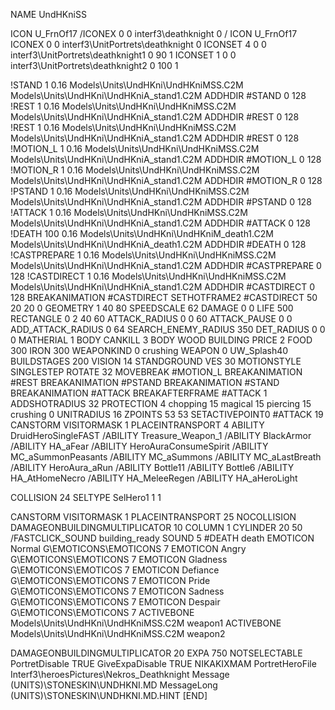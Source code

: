 NAME UndHKniSS

ICON U_FrnOf17
/ICONEX 0 0 interf3\deathknight 0
/
ICON 			U_FrnOf17
ICONEX 0 0 interf3\UnitPortrets\deathknight 0
ICONSET 4 0 0 interf3\UnitPortrets\deathknight1 0 90 1
ICONSET 1 0 0 interf3\UnitPortrets\deathknight2 0 100 1

!STAND          1 0.16 Models\Units\UndHKni\UndHKniMSS.C2M Models\Units\UndHKni\UndHKniA_stand1.C2M
ADDHDIR #STAND 0 128
!REST          1 0.16 Models\Units\UndHKni\UndHKniMSS.C2M Models\Units\UndHKni\UndHKniA_stand1.C2M
ADDHDIR #REST 0 128
!REST          1 0.16 Models\Units\UndHKni\UndHKniMSS.C2M Models\Units\UndHKni\UndHKniA_stand1.C2M
ADDHDIR #REST 0 128
!MOTION_L      1 0.16 Models\Units\UndHKni\UndHKniMSS.C2M Models\Units\UndHKni\UndHKniA_stand1.C2M
ADDHDIR #MOTION_L 0 128
!MOTION_R      1 0.16 Models\Units\UndHKni\UndHKniMSS.C2M Models\Units\UndHKni\UndHKniA_stand1.C2M
ADDHDIR #MOTION_R 0 128
!PSTAND        1 0.16 Models\Units\UndHKni\UndHKniMSS.C2M Models\Units\UndHKni\UndHKniA_stand1.C2M
ADDHDIR #PSTAND 0 128 
!ATTACK        1 0.16 Models\Units\UndHKni\UndHKniMSS.C2M Models\Units\UndHKni\UndHKniA_stand1.C2M
ADDHDIR #ATTACK 0 128
!DEATH         100 0.16 Models\Units\UndHKni\UndHKniM_death1.C2M Models\Units\UndHKni\UndHKniA_death1.C2M
ADDHDIR #DEATH 0 128
!CASTPREPARE   1 0.16 Models\Units\UndHKni\UndHKniMSS.C2M Models\Units\UndHKni\UndHKniA_stand1.C2M
ADDHDIR #CASTPREPARE 0 128
!CASTDIRECT   1 0.16 Models\Units\UndHKni\UndHKniMSS.C2M Models\Units\UndHKni\UndHKniA_stand1.C2M
ADDHDIR #CASTDIRECT 0 128
BREAKANIMATION #CASTDIRECT
SETHOTFRAME2 #CASTDIRECT 50 20 20 0
GEOMETRY 1 40  80
SPEEDSCALE 62
DAMAGE   0 0
LIFE     500
RECTANGLE 0 2 40 60
ATTACK_RADIUS 0 0 60
ATTACK_PAUSE 0 0
ADD_ATTACK_RADIUS 0 64
SEARCH_ENEMY_RADIUS 350
DET_RADIUS 0 0 0
MATHERIAL 1 BODY
CANKILL 3 BODY WOOD BUILDING
PRICE 2 FOOD 300 IRON 300
WEAPONKIND 0 crushing
WEAPON 0 UW_Splash40
BUILDSTAGES 200
VISION 14
STANDGROUND
VES 30
MOTIONSTYLE SINGLESTEP
ROTATE 32
MOVEBREAK #MOTION_L
BREAKANIMATION #REST
BREAKANIMATION #PSTAND
BREAKANIMATION #STAND
BREAKANIMATION #ATTACK
BREAKAFTERFRAME #ATTACK 1
ADDSHOTRADIUS 32
PROTECTION 4 chopping 15 magical 15 piercing 15 crushing 0
UNITRADIUS 16
ZPOINTS 53 53
SETACTIVEPOINT0 #ATTACK 19
CANSTORM
VISITORMASK 1
PLACEINTRANSPORT 4
ABILITY DruidHeroSingleFAST
/ABILITY Treasure_Weapon_1
/ABILITY BlackArmor
/ABILITY HA_aFear
/ABILITY HeroAuraConsumeSpirit
/ABILITY MC_aSummonPeasants
/ABILITY MC_aSummons
/ABILITY MC_aLastBreath 
/ABILITY HeroAura_aRun
/ABILITY Bottle11
/ABILITY Bottle6
/ABILITY HA_AtHomeNecro
/ABILITY HA_MeleeRegen
/ABILITY HA_aHeroLight

COLLISION 24
SELTYPE SelHero1 1 1

CANSTORM
VISITORMASK 1
PLACEINTRANSPORT 25
NOCOLLISION
DAMAGEONBUILDINGMULTIPLICATOR 10
COLUMN 1
CYLINDER 20 50
/FASTCLICK_SOUND building_ready
SOUND 5 #DEATH death
EMOTICON Normal G\EMOTICONS\EMOTICONS 7
EMOTICON Angry G\EMOTICONS\EMOTICONS 7
EMOTICON Gladness G\EMOTICONS\EMOTICOS 7
EMOTICON Defiance G\EMOTICONS\EMOTICONS 7
EMOTICON Pride G\EMOTICONS\EMOTICONS 7
EMOTICON Sadness G\EMOTICONS\EMOTICONS 7
EMOTICON Despair G\EMOTICONS\EMOTICONS 7
ACTIVEBONE Models\Units\UndHKni\UndHKniMSS.C2M weapon1
ACTIVEBONE Models\Units\UndHKni\UndHKniMSS.C2M weapon2

DAMAGEONBUILDINGMULTIPLICATOR 20
EXPA 750
NOTSELECTABLE
PortretDisable TRUE
GiveExpaDisable TRUE
NIKAKIXMAM
PortretHeroFile Interf3\heroesPictures\Nekros_Deathknight
Message (UNITS)\STONESKIN\UNDHKNI.MD
MessageLong (UNITS)\STONESKIN\UNDHKNI.MD.HINT
[END]
